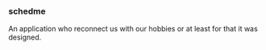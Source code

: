 ### schedme

An application who reconnect us with our hobbies or at least for that it was designed.



